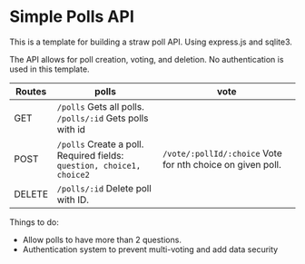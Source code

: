 # Simple Polls API

This is a template for building a straw poll API. Using express.js and sqlite3.

The API allows for poll creation, voting, and deletion. No authentication is used in this template.


Routes | polls | vote |
--- | --- | --- |
GET | `/polls` Gets all polls. `/polls/:id` Gets polls with id|  |
POST| `/polls` Create a poll. Required fields: `question, choice1, choice2` | `/vote/:pollId/:choice` Vote for nth choice on given poll.
DELETE| `/polls/:id` Delete poll with ID. | |

Things to do:

* Allow polls to have more than 2 questions.
* Authentication system to prevent multi-voting and add data security
